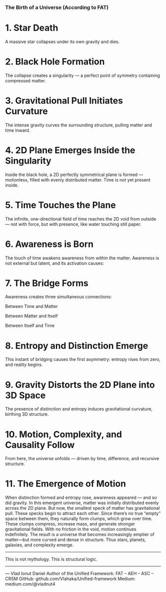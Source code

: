 ### The Birth of a Universe (According to FAT)

# 1. Star Death
A massive star collapses under its own gravity and dies.


# 2. Black Hole Formation
The collapse creates a singularity — a perfect point of symmetry containing compressed matter.


# 3. Gravitational Pull Initiates Curvature
The intense gravity curves the surrounding structure, pulling matter and time inward.


# 4. 2D Plane Emerges Inside the Singularity
Inside the black hole, a 2D perfectly symmetrical plane is formed — motionless, filled with evenly distributed matter. Time is not yet present inside.


# 5. Time Touches the Plane
The infinite, one-directional field of time reaches the 2D void from outside — not with force, but with presence, like water touching still paper.


# 6. Awareness is Born
The touch of time awakens awareness from within the matter. Awareness is not external but latent, and its activation causes:


# 7. The Bridge Forms
Awareness creates three simultaneous connections:

Between Time and Matter

Between Matter and Itself

Between Itself and Time



# 8. Entropy and Distinction Emerge
This instant of bridging causes the first asymmetry: entropy rises from zero, and reality begins.


# 9. Gravity Distorts the 2D Plane into 3D Space
The presence of distinction and entropy induces gravitational curvature, birthing 3D structure.


# 10. Motion, Complexity, and Causality Follow
From here, the universe unfolds — driven by time, difference, and recursive structure.


# 11. The Emergence of Motion
When distinction formed and entropy rose, awareness appeared — and so did gravity.
In this emergent universe, matter was initially distributed evenly across the 2D plane. But now, the smallest speck of matter has gravitational pull.
These specks begin to attract each other. Since there’s no true “empty” space between them, they naturally form clumps, which grow over time.
These clumps compress, increase mass, and generate stronger gravitational fields.
With no friction in the void, motion continues indefinitely. The result is a universe that becomes increasingly emptier of matter—but more curved and dense in structure.
Thus stars, planets, galaxies, and complexity emerge.

---

This is not mythology.
This is structural logic.

---

— Vlad Ionut Daniel
Author of the Unified Framework: FAT – AEH – ASC – CRSM
GitHub: github.com/Vlahaka/Unified-framework
Medium: medium.com/@vladnut4

